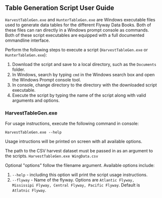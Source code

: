 ## Table Generation Script User Guide

`HarvestTableGen.exe` and `HunterTableGen.exe` are Windows executable files used to generate data tables for the different Flyway Data Books.
Both of these files can ran directly in a Windows prompt console as commands. Both of these script executables are equipped with a full documented ommandline interface.

Perform the following steps to execute a script (`HarvestTableGen.exe` or `HunterTableGen.exe`):
1. Download the script and save to a local directory, such as the `Documents` folder.
2. In Windows, search by typing `cmd` in the Windows search box and open the Windows Prompt console tool.
3. In console, change directory to the directory with the downloaded script executable.
4. Execute the script by typing the name of the script along with valid arguments and options.

### HarvestTableGen.exe

For usage instructions, execute the following command in console:

`HarvestTableGen.exe --help`

Usage intructions will be printed on screen with all available options.

The path to the CSV harvest dataset must be passed in as an argument to the scripts.
`HarvestTableGen.exe WingData.csv`

Optional "options" follow the filename argument. Available options include:
1. `--help` - including this option will print the script usage instructions.
2. `--flyway` - Name of the flyway. Options are `Atlantic Flyway, Mississipi Flyway, Central Flyway, Pacific Flyway`. Default is `Atlatnic Flyway`.



